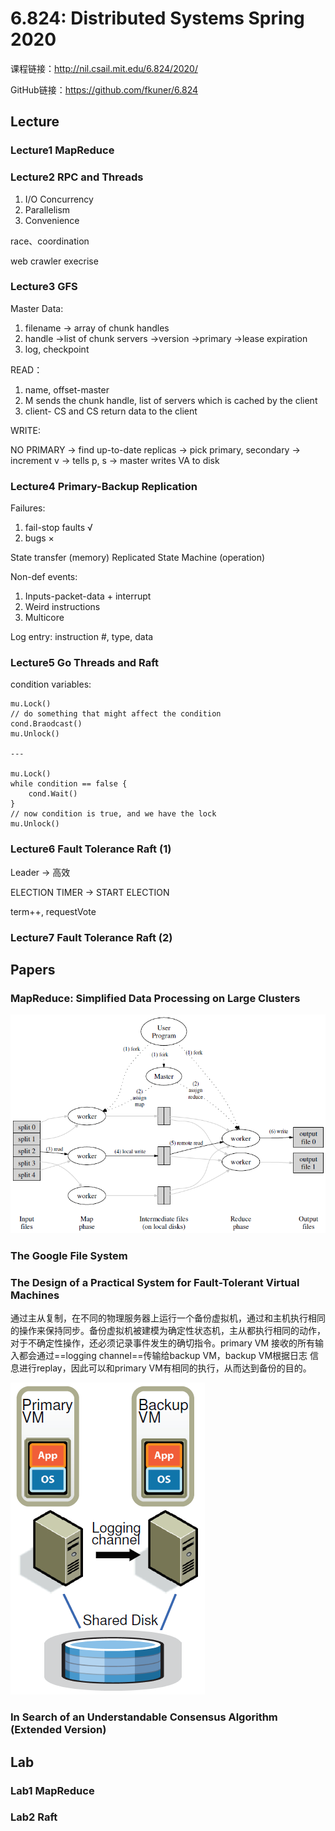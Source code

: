 # 6.824: Distributed Systems Spring 2020
课程链接：http://nil.csail.mit.edu/6.824/2020/

GitHub链接：https://github.com/fkuner/6.824
## Lecture
### Lecture1 MapReduce
### Lecture2 RPC and Threads
1. I/O Concurrency
2. Parallelism
3. Convenience

race、coordination

web crawler execrise
### Lecture3 GFS

Master Data:
1. filename -> array of chunk handles
2. handle ->list of chunk servers
   ->version
   ->primary
   ->lease expiration
3. log, checkpoint

READ：
1. name, offset-master
2. M sends the chunk handle, list of servers which is cached by the client
3. client- CS and CS return data to the client

WRITE:

NO PRIMARY -> find up-to-date replicas -> pick primary, secondary -> increment v -> tells p, s -> master writes VA to disk

### Lecture4 Primary-Backup Replication

Failures:
1. fail-stop faults √
2. bugs ×

State transfer (memory)
Replicated State Machine (operation)

Non-def events:

1. Inputs-packet-data + interrupt
2. Weird instructions
3. Multicore

Log entry: instruction #, type, data

### Lecture5 Go Threads and Raft

condition variables:
```
mu.Lock()
// do something that might affect the condition
cond.Braodcast()
mu.Unlock()

---

mu.Lock()
while condition == false {
	cond.Wait()
}
// now condition is true, and we have the lock
mu.Unlock()
```

### Lecture6 Fault Tolerance Raft (1)

Leader -> 高效

ELECTION TIMER -> START ELECTION

term++, requestVote

### Lecture7 Fault Tolerance Raft (2)

## Papers
### MapReduce: Simplified Data Processing on Large Clusters 

![](images/mapreduce.png)

### The Google File System 
### The Design of a Practical System for Fault-Tolerant Virtual Machines

通过主从复制，在不同的物理服务器上运行一个备份虚拟机，通过和主机执行相同的操作来保持同步。备份虚拟机被建模为确定性状态机，主从都执行相同的动作，
对于不确定性操作，还必须记录事件发生的确切指令。primary VM 接收的所有输入都会通过==logging channel==传输给backup VM，backup VM根据日志
信息进行replay，因此可以和primary VM有相同的执行，从而达到备份的目的。

![](images/vm-ft.png)

### In Search of an Understandable Consensus Algorithm (Extended Version)


## Lab
### Lab1 MapReduce
### Lab2 Raft 
